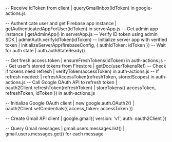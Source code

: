 -- Receive idToken from client
   | queryGmailInbox(idToken) in google-actions.js
   
-- Authenticate user and get Firebase app instance
   | getAuthenticatedAppForUser(idToken) in serverApp.js
      -- Get admin app instance
         | getAdminApp() in serverApp.js
      -- Verify ID token using admin SDK
         | adminAuth.verifyIdToken(idToken)
      -- Initialize server app with verified token
         | initializeServerApp(firebaseConfig, { authIdToken: idToken })
      -- Wait for auth state
         | auth.authStateReady()

-- Get fresh access token
   | ensureFreshTokens(idToken) in auth-actions.js
      -- Get user's stored tokens from Firestore
         | getDoc(userTokensRef)
      -- Check if tokens need refresh
         | verifyToken(accessToken) in auth-actions.js
      -- If refresh needed:
         | refreshAccessToken(refreshToken, storedScopes) in auth-actions.js
            -- Call Google OAuth API to refresh token
               | oauth2Client.refreshToken(refreshToken)
         | storeTokens({ accessToken, refreshToken, idToken }) in auth-actions.js

-- Initialize Google OAuth client
   | new google.auth.OAuth2()
   | oauth2Client.setCredentials({ access_token: accessToken })

-- Create Gmail API client
   | google.gmail({ version: 'v1', auth: oauth2Client })

-- Query Gmail messages
   | gmail.users.messages.list()
   | gmail.users.messages.get() for each message